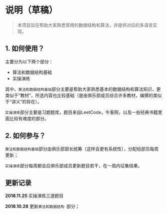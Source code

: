 # 说明（草稿）

> 本项目旨在帮助大家熟悉常用的数据结构和算法，并提供对应的多语言实现。

## 1. 如何使用？

主要分为以下两个部分：

- 算法和数据结构基础
- 实操演练

其中，`算法和数据结构基础`部分主要是帮助大家熟悉基本的数据结构和算法知识，更类似于“教材”，所选内容也比较基础（是由俱乐部成员综合许多教材，编撰的类似于“讲义”的存在）。

`实操演练`部分主要是习题题库，题目来自LeetCode，牛客网，以及一些经典书籍里面比较有难度的部分。

## 2. 如何参与？

`算法和数据结构基础`部分由俱乐部部长统筹（这样会更有系统性），分配给部员每周更新；

`实操演练`部分每周都会后俱乐部成员更新题目若干，在一周内征集结果。

## 更新记录

**2018.11.25** 实操演练三道题目

**2018.10.28** 更新`算法和数据结构 `部分；